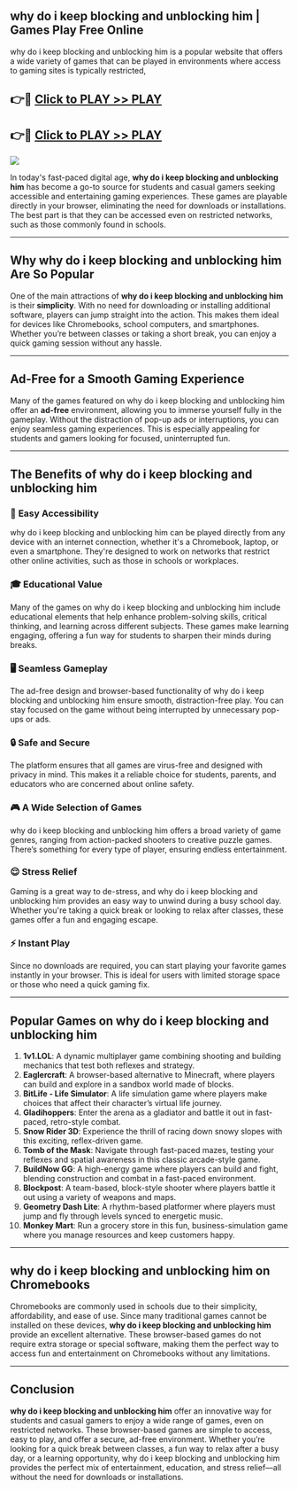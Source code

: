 ## why do i keep blocking and unblocking him | Games Play Free Online

why do i keep blocking and unblocking him is a popular website that offers a wide variety of games that can be played in environments where access to gaming sites is typically restricted,


## 👉🔴 [Click to PLAY >> PLAY](http://freeplayer.one?title=why_do_i_keep_blocking_and_unblocking_him&ref=14D)

## 👉🔴 [Click to PLAY >> PLAY](http://freeplayer.one?title=why_do_i_keep_blocking_and_unblocking_him&ref=14D)


<a href="http://freeplayer.one?title=why_do_i_keep_blocking_and_unblocking_him&ref=14D"><img src="https://clearcache.store/games.png"></a>

In today's fast-paced digital age, **why do i keep blocking and unblocking him** has become a go-to source for students and casual gamers seeking accessible and entertaining gaming experiences. These games are playable directly in your browser, eliminating the need for downloads or installations. The best part is that they can be accessed even on restricted networks, such as those commonly found in schools.

---

## **Why why do i keep blocking and unblocking him Are So Popular**

One of the main attractions of **why do i keep blocking and unblocking him** is their **simplicity**. With no need for downloading or installing additional software, players can jump straight into the action. This makes them ideal for devices like Chromebooks, school computers, and smartphones. Whether you’re between classes or taking a short break, you can enjoy a quick gaming session without any hassle.

---

## **Ad-Free for a Smooth Gaming Experience**

Many of the games featured on why do i keep blocking and unblocking him offer an **ad-free** environment, allowing you to immerse yourself fully in the gameplay. Without the distraction of pop-up ads or interruptions, you can enjoy seamless gaming experiences. This is especially appealing for students and gamers looking for focused, uninterrupted fun.

---

## **The Benefits of why do i keep blocking and unblocking him**

### 🚪 **Easy Accessibility**
why do i keep blocking and unblocking him can be played directly from any device with an internet connection, whether it's a Chromebook, laptop, or even a smartphone. They're designed to work on networks that restrict other online activities, such as those in schools or workplaces.

### 🎓 **Educational Value**
Many of the games on why do i keep blocking and unblocking him include educational elements that help enhance problem-solving skills, critical thinking, and learning across different subjects. These games make learning engaging, offering a fun way for students to sharpen their minds during breaks.

### 🖥️ **Seamless Gameplay**
The ad-free design and browser-based functionality of why do i keep blocking and unblocking him ensure smooth, distraction-free play. You can stay focused on the game without being interrupted by unnecessary pop-ups or ads.

### 🔒 **Safe and Secure**
The platform ensures that all games are virus-free and designed with privacy in mind. This makes it a reliable choice for students, parents, and educators who are concerned about online safety.

### 🎮 **A Wide Selection of Games**
why do i keep blocking and unblocking him offers a broad variety of game genres, ranging from action-packed shooters to creative puzzle games. There’s something for every type of player, ensuring endless entertainment.

### 😌 **Stress Relief**
Gaming is a great way to de-stress, and why do i keep blocking and unblocking him provides an easy way to unwind during a busy school day. Whether you're taking a quick break or looking to relax after classes, these games offer a fun and engaging escape.

### ⚡ **Instant Play**
Since no downloads are required, you can start playing your favorite games instantly in your browser. This is ideal for users with limited storage space or those who need a quick gaming fix.

---

## **Popular Games on why do i keep blocking and unblocking him**

1. **1v1.LOL**: A dynamic multiplayer game combining shooting and building mechanics that test both reflexes and strategy.
2. **Eaglercraft**: A browser-based alternative to Minecraft, where players can build and explore in a sandbox world made of blocks.
3. **BitLife - Life Simulator**: A life simulation game where players make choices that affect their character’s virtual life journey.
4. **Gladihoppers**: Enter the arena as a gladiator and battle it out in fast-paced, retro-style combat.
5. **Snow Rider 3D**: Experience the thrill of racing down snowy slopes with this exciting, reflex-driven game.
6. **Tomb of the Mask**: Navigate through fast-paced mazes, testing your reflexes and spatial awareness in this classic arcade-style game.
7. **BuildNow GG**: A high-energy game where players can build and fight, blending construction and combat in a fast-paced environment.
8. **Blockpost**: A team-based, block-style shooter where players battle it out using a variety of weapons and maps.
9. **Geometry Dash Lite**: A rhythm-based platformer where players must jump and fly through levels synced to energetic music.
10. **Monkey Mart**: Run a grocery store in this fun, business-simulation game where you manage resources and keep customers happy.

---

## **why do i keep blocking and unblocking him on Chromebooks**

Chromebooks are commonly used in schools due to their simplicity, affordability, and ease of use. Since many traditional games cannot be installed on these devices, **why do i keep blocking and unblocking him** provide an excellent alternative. These browser-based games do not require extra storage or special software, making them the perfect way to access fun and entertainment on Chromebooks without any limitations.

---

## **Conclusion**

**why do i keep blocking and unblocking him** offer an innovative way for students and casual gamers to enjoy a wide range of games, even on restricted networks. These browser-based games are simple to access, easy to play, and offer a secure, ad-free environment. Whether you’re looking for a quick break between classes, a fun way to relax after a busy day, or a learning opportunity, why do i keep blocking and unblocking him provides the perfect mix of entertainment, education, and stress relief—all without the need for downloads or installations.